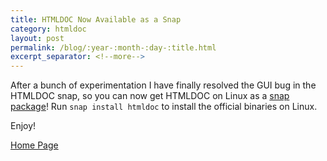 ```yaml
---
title: HTMLDOC Now Available as a Snap
category: htmldoc
layout: post
permalink: /blog/:year-:month-:day-:title.html
excerpt_separator: <!--more-->
---
```


After a bunch of experimentation I have finally resolved the GUI bug in the
HTMLDOC snap, so you can now get HTMLDOC on Linux as a
[snap package](https://snapcraft.io/store/)! Run `snap install htmldoc` to
install the official binaries on Linux.

Enjoy!

<a class="btn btn-default" href="/htmldoc/index.html">Home Page <span class="glyphicon glyphicon-home" aria-hidden="true"></span></a>
